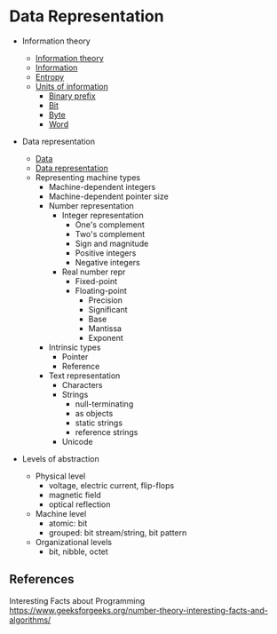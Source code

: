 # Data Representation

* Information theory
  - [Information theory](./information-theory.md)
  + [Information](./information.md)
  - [Entropy](./entropy.md)
  - [Units of information](./units-of-information.md)
    - [Binary prefix](./binary-prefix.md)
    - [Bit](./bit.md)
    - [Byte](./byte.md)
    - [Word](./word.md)

* Data representation
  - [Data](./data.md)
  - [Data representation](./data-representation.md)
  - Representing machine types
    - Machine-dependent integers
    - Machine-dependent pointer size
    * Number representation
      * Integer representation
        - One's complement
        - Two's complement
        - Sign and magnitude
        - Positive integers
        - Negative integers
      * Real number repr
        - Fixed-point
        * Floating-point
          - Precision
          - Significant
          - Base
          - Mantissa
          - Exponent
    * Intrinsic types
      - Pointer
      - Reference
    * Text representation
      - Characters
      * Strings
        - null-terminating
        - as objects
        - static strings
        - reference strings
      - Unicode

* Levels of abstraction
  * Physical level
    - voltage, electric current, flip-flops
    - magnetic field
    - optical reflection
  * Machine level
    - atomic: bit
    - grouped: bit stream/string, bit pattern
  * Organizational levels
    - bit, nibble, octet


## References

Interesting Facts about Programming
https://www.geeksforgeeks.org/number-theory-interesting-facts-and-algorithms/
